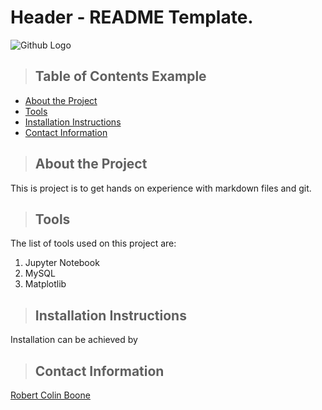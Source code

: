 # Header - README Template.

![Github Logo](https://octodex.github.com/images/mummytocat.gif "Github logo - markdown")

>## Table of Contents Example
* [About the Project](#about_the_project)
* [Tools](#tools)
* [Installation Instructions](#installation_instructions)
* [Contact Information](#contact)

<a class="anchor" id="about_the_project"></a>
>## About the Project
This is project is to get hands on experience with markdown files and git.

<a class="anchor" id="tools"></a>
>## Tools
The list of tools used on this project are:
1. Jupyter Notebook
2. MySQL
3. Matplotlib

<a class="anchor" id="installation_instructions"></a>
>## Installation Instructions
Installation can be achieved by

<a class="anchor" id="contact"></a>
>## Contact Information
[Robert Colin Boone](www.linkedin.com/in/robert-c-boone-849591172)

